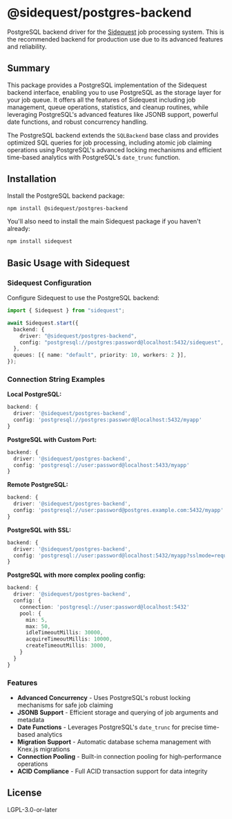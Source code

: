 # @sidequest/postgres-backend

PostgreSQL backend driver for the [Sidequest](https://github.com/sidequestjs/sidequest) job processing system.
This is the recommended backend for production use due to its advanced features and reliability.

## Summary

This package provides a PostgreSQL implementation of the Sidequest backend interface, enabling you to use PostgreSQL as the storage layer for your job queue. It offers all the features of Sidequest including job management, queue operations, statistics, and cleanup routines, while leveraging PostgreSQL's advanced features like JSONB support, powerful date functions, and robust concurrency handling.

The PostgreSQL backend extends the `SQLBackend` base class and provides optimized SQL queries for job processing, including atomic job claiming operations using PostgreSQL's advanced locking mechanisms and efficient time-based analytics with PostgreSQL's `date_trunc` function.

## Installation

Install the PostgreSQL backend package:

```bash
npm install @sidequest/postgres-backend
```

You'll also need to install the main Sidequest package if you haven't already:

```bash
npm install sidequest
```

## Basic Usage with Sidequest

### Sidequest Configuration

Configure Sidequest to use the PostgreSQL backend:

```typescript
import { Sidequest } from "sidequest";

await Sidequest.start({
  backend: {
    driver: "@sidequest/postgres-backend",
    config: "postgresql://postgres:password@localhost:5432/sidequest",
  },
  queues: [{ name: "default", priority: 10, workers: 2 }],
});
```

### Connection String Examples

**Local PostgreSQL:**

```typescript
backend: {
  driver: '@sidequest/postgres-backend',
  config: 'postgresql://postgres:password@localhost:5432/myapp'
}
```

**PostgreSQL with Custom Port:**

```typescript
backend: {
  driver: '@sidequest/postgres-backend',
  config: 'postgresql://user:password@localhost:5433/myapp'
}
```

**Remote PostgreSQL:**

```typescript
backend: {
  driver: '@sidequest/postgres-backend',
  config: 'postgresql://user:password@postgres.example.com:5432/myapp'
}
```

**PostgreSQL with SSL:**

```typescript
backend: {
  driver: '@sidequest/postgres-backend',
  config: 'postgresql://user:password@localhost:5432/myapp?sslmode=require'
}
```

**PostgreSQL with more complex pooling config:**

```typescript
backend: {
  driver: '@sidequest/postgres-backend',
  config: {
    connection: 'postgresql://user:password@localhost:5432'
    pool: {
      min: 5,
      max: 50,
      idleTimeoutMillis: 30000,
      acquireTimeoutMillis: 10000,
      createTimeoutMillis: 3000,
    }
  }
}
```

### Features

- **Advanced Concurrency** - Uses PostgreSQL's robust locking mechanisms for safe job claiming
- **JSONB Support** - Efficient storage and querying of job arguments and metadata
- **Date Functions** - Leverages PostgreSQL's `date_trunc` for precise time-based analytics
- **Migration Support** - Automatic database schema management with Knex.js migrations
- **Connection Pooling** - Built-in connection pooling for high-performance operations
- **ACID Compliance** - Full ACID transaction support for data integrity

## License

LGPL-3.0-or-later
